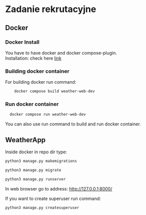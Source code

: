 # Zadanie rekrutacyjne

## Docker
### Docker Install
You have to have docker and docker compose-plugin. <br>
Installation: check here [link](https://docs.docker.com/engine/install/ubuntu/)

### Building docker container
For building docker run command:
```bash
    docker compose build weather-web-dev
```

### Run docker container
```bash
  docker compose run weather-web-dev
```

You can also use run command to build and run docker container.

## WeatherApp
Inside docker in repo dir type:
```bash
python3 manage.py makemigrations

python3 manage.py migrate

python3 manage.py runserver
```
In web browser go to address: http://127.0.0.1:8000/

If you want to create superuser run command:
```bash
python3 manage.py createsuperuser
```
